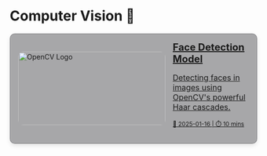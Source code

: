 # Computer Vision 🎥 

<div style="display: flex; flex-direction: column; gap: 10px;">

<!-- OpenCV Face Detection -->
<a href="face-detection" style="padding: 0 2px 0 16px; background-color: rgba(39, 39, 43, 0.4); border: 1px solid rgba(76, 76, 82, 0.4); border-radius: 10px; box-shadow: 0 4px 8px rgba(0,0,0,0.1); overflow: hidden; transition: transform 0.2s; display: flex; align-items: center;">
  <img src="https://imerit.net/wp-content/uploads/2021/07/Face-Detection-in-Images-with-Bounding-Boxes.jpg" alt="OpenCV Logo" style="width: 300px; height: 150px; object-fit: cover; border-radius: 10px;" />
  <div style="padding: 15px;">
    <h2 style="margin: 0; font-size: 20px;">Face Detection Model</h2>
    <p style="font-size: 16px;">Detecting faces in images using OpenCV's powerful Haar cascades.</p>
    <p style="font-size: 12px;">📅 2025-01-16 | ⏱️ 10 mins</p>
  </div>
</a>

</div>
